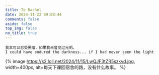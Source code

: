 ```yaml
---
title: To Rachel
date: 2024-11-22 09:08:44
comments: false
aside: false
top_img: false
no_title: true
---
```


<style>
    * {
        --anzhiyu-background: #f8d8ff !important;
    }
    div#page {
        background: rgb(252 188 255) !important;
        border: none !important;
    }
    #footer-wrap {
        display: none !important;
    }
</style>

```
我本可以忍受黑暗，如果我未曾见过光明。
I could have endured the darkness... if I had never seen the light
```

{% image https://s2.loli.net/2024/11/15/LwQJF3tZR5szkvd.jpg, width=400px, alt=每天下课回宿舍的路，没有什么故事。 %}